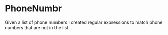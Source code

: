 # PhoneNumbr
Given a list of phone numbers I created regular expressions to match phone numbers that are not in the list.
